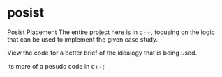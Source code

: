 # posist
Posist Placement
The entire project here is in c++, focusing on the logic that can be used to implement the given case study.

View the code for a better brief of the idealogy that is being used.

its more of a pesudo code in c++; 

